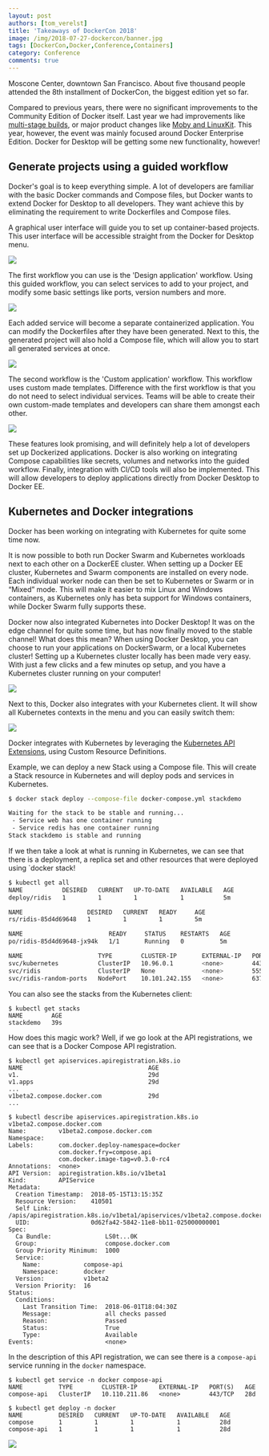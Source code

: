 ```yaml
---
layout: post
authors: [tom_verelst]
title: 'Takeaways of DockerCon 2018'
image: /img/2018-07-27-dockercon/banner.jpg
tags: [DockerCon,Docker,Conference,Containers]
category: Conference
comments: true
---
```



Moscone Center, downtown San Francisco. 
About five thousand people attended the 8th installment of DockerCon,
the biggest edition yet so far.

Compared to previous years,
there were no significant improvements to the Community Edition of Docker itself. 
Last year we had improvements like [multi-stage builds](https://ordina-jworks.github.io/conference/2017/04/18/DockerCon-Multi-Stage-Builds-And-More.html), 
or major product changes like [Moby and LinuxKit](https://ordina-jworks.github.io/conference/2017/04/19/DockerCon-LinuxKit-And-Moby.html).
This year,
however,
the event was mainly focused around Docker Enterprise Edition.
Docker for Desktop will be getting some new functionality, 
however!

## Generate projects using a guided workflow

Docker's goal is to keep everything simple.
A lot of developers are familiar with the basic Docker commands and Compose files,
but Docker wants to extend Docker for Desktop to all developers.
They want achieve this by eliminating the requirement to write Dockerfiles and Compose files.

A graphical user interface will guide you to set up container-based projects.
This user interface will be accessible straight from the Docker for Desktop menu.

<img src="/img/2018-07-27-dockercon/menu.png" style="max-width:100%; margin: 0 auto;"/>

The first workflow you can use is the 'Design application' workflow.
Using this guided workflow,
you can select services to add to your project,
and modify some basic settings like ports, version numbers and more.

<img src="/img/2018-07-27-dockercon/services.png" style="max-width:100%"/>

Each added service will become a separate containerized application.
You can modify the Dockerfiles after they have been generated.
Next to this,
the generated project will also hold a Compose file,
which will allow you to start all generated services at once.

<img src="/img/2018-07-27-dockercon/assemble.png" style="max-width:100%"/>

The second workflow is the 'Custom application' workflow.
This workflow uses custom made templates.
Difference with the first workflow is that you do not need to select individual services.
Teams will be able to create their own custom-made templates and developers can share them amongst each other.

<img src="/img/2018-07-27-dockercon/template.png" style="max-width:100%"/>

These features look promising, and will definitely help a lot of developers set up Dockerized applications.
Docker is also working on integrating Compose capabilities like secrets, volumes and networks into the guided workflow.
Finally, integration with CI/CD tools will also be implemented.
This will allow developers to deploy applications directly from Docker Desktop to Docker EE.

## Kubernetes and Docker integrations

Docker has been working on integrating with Kubernetes for quite some time now.

It is now possible to both run Docker Swarm and Kubernetes workloads next to each other on a DockerEE cluster.
When setting up a Docker EE cluster, Kubernetes and Swarm components are installed on every node.
Each individual worker node can then be set to Kubernetes or Swarm or in “Mixed” mode.
This will make it easier to mix Linux and Windows containers, 
as Kubernetes only has beta support for Windows containers,
while Docker Swarm fully supports these.

Docker now also integrated Kubernetes into Docker Desktop!
It was on the edge channel for quite some time,
but has now finally moved to the stable channel!
What does this mean? 
When using Docker Desktop, 
you can choose to run your applications on DockerSwarm,
or a local Kubernetes cluster!
Setting up a Kubernetes cluster locally has been made very easy.
With just a few clicks and a few minutes op setup,
and you have a Kubernetes cluster running on your computer!

<img src="/img/2018-07-27-dockercon/enable-kubernetes.png" style="max-width:100%"/>

Next to this,
Docker also integrates with your Kubernetes client.
It will show all Kubernetes contexts in the menu and you can easily switch them:

<img src="/img/2018-07-27-dockercon/kubernetes-context.png" style="max-width:100%"/>

Docker integrates with Kubernetes by leveraging the [Kubernetes API Extensions](https://kubernetes.io/docs/concepts/extend-kubernetes/api-extension/custom-resources/),
using Custom Resource Definitions.

Example, we can deploy a new Stack using a Compose file.
This will create a Stack resource in Kubernetes and will deploy pods and services in Kubernetes.

```bash
$ docker stack deploy --compose-file docker-compose.yml stackdemo

Waiting for the stack to be stable and running...
 - Service web has one container running
 - Service redis has one container running
Stack stackdemo is stable and running
```
 
If we then take a look at what is running in Kubernetes,
we can see that there is a deployment, a replica set and other resources that were deployed using `docker stack!  
 
```bash
$ kubectl get all
NAME           DESIRED   CURRENT   UP-TO-DATE   AVAILABLE   AGE
deploy/ridis   1         1         1            1           5m

NAME                  DESIRED   CURRENT   READY     AGE
rs/ridis-85d4d69648   1         1         1         5m

NAME                        READY     STATUS    RESTARTS   AGE
po/ridis-85d4d69648-jx94k   1/1       Running   0          5m

NAME                     TYPE        CLUSTER-IP       EXTERNAL-IP   PORT(S)          AGE
svc/kubernetes           ClusterIP   10.96.0.1        <none>        443/TCP          29d
svc/ridis                ClusterIP   None             <none>        55555/TCP        5m
svc/ridis-random-ports   NodePort    10.101.242.155   <none>        6379:31248/TCP   5m
 ```

You can also see the stacks from the Kubernetes client:

```
$ kubectl get stacks
NAME        AGE
stackdemo   39s
```

How does this magic work?
Well,
if we go look at the API registrations,
we can see that is a Docker Compose API registration.

```
$ kubectl get apiservices.apiregistration.k8s.io
NAME                                   AGE
v1.                                    29d
v1.apps                                29d
...
v1beta2.compose.docker.com             29d
...
 
$ kubectl describe apiservices.apiregistration.k8s.io v1beta2.compose.docker.com 
Name:         v1beta2.compose.docker.com
Namespace:    
Labels:       com.docker.deploy-namespace=docker
              com.docker.fry=compose.api
              com.docker.image-tag=v0.3.0-rc4
Annotations:  <none>
API Version:  apiregistration.k8s.io/v1beta1
Kind:         APIService
Metadata:
  Creation Timestamp:  2018-05-15T13:15:35Z
  Resource Version:    410501
  Self Link:           /apis/apiregistration.k8s.io/v1beta1/apiservices/v1beta2.compose.docker.com
  UID:                 0d62fa42-5842-11e8-bb11-025000000001
Spec:
  Ca Bundle:               LS0t...0K
  Group:                   compose.docker.com
  Group Priority Minimum:  1000
  Service:
    Name:            compose-api
    Namespace:       docker
  Version:           v1beta2
  Version Priority:  16
Status:
  Conditions:
    Last Transition Time:  2018-06-01T18:04:30Z
    Message:               all checks passed
    Reason:                Passed
    Status:                True
    Type:                  Available
Events:                    <none>
```

In the description of this API registration,
we can see there is a `compose-api` service running in the `docker` namespace. 

```
$ kubectl get service -n docker compose-api
NAME          TYPE        CLUSTER-IP      EXTERNAL-IP   PORT(S)   AGE
compose-api   ClusterIP   10.110.211.86   <none>        443/TCP   28d
 
$ kubectl get deploy -n docker
NAME          DESIRED   CURRENT   UP-TO-DATE   AVAILABLE   AGE
compose       1         1         1            1           28d
compose-api   1         1         1            1           28d
```

<img src="/img/2018-07-27-dockercon/kubernetes.png" style="max-width:100%"/>
